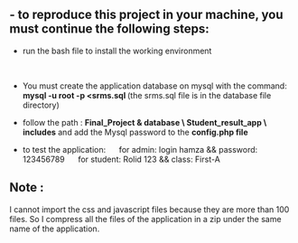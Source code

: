 <h2>- to reproduce this project in your machine, you must continue the following steps:</h2>
  
   * run the bash file to install the working environment
   
   
   * You must create the application database on mysql with the command: <B> mysql -u root -p <srms.sql </B>(the srms.sql file is in the database file directory)
   
   
   * follow the path : <B>Final_Project & database \ Student_result_app \ includes</B> and add the Mysql password to the <B>config.php file</B>
  
   * to test the application:
      for admin:  login hamza && password: 123456789
      for student:  Rolid 123 && class: First-A
   
   <h2> Note :   </h2> 
   
   I cannot import the css and javascript files because they are more than 100 files. 
   So I compress all the files of the application in a zip under the same name of the application.

